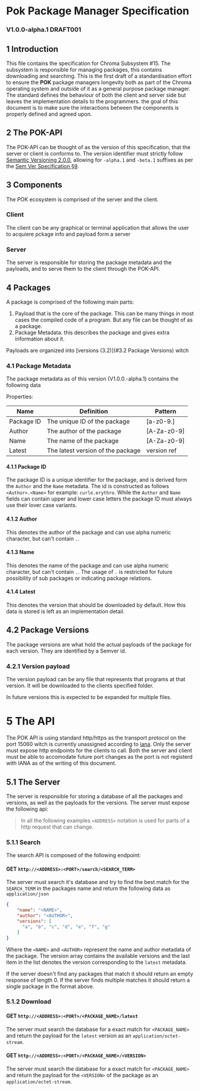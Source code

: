 ﻿# Pok Package Manager Specification
### V1.0.0-alpha.1 DRAFT001

## 1 Introduction
This file contains the specification for Chroma Subsystem #15. The subsystem is responsible for managing packages, this contains downloading and searching.
This is the first draft of a standardisation effort to ensure the **POK** package managers longevity both as part of the Chroma operating system and outside of it as a general purpose package manager. 
The standard defines the behaviour of both the client and server side but leaves the implementation details to the programmers.
the goal of this document is to make sure the interactions between the components is properly defined and agreed upon.

## 2 The POK-API
The POK-API can be thought of as the version of this specification, that the server or client is conforms to. The version identifier must strictly follow [Semantic Versioning 2.0.0](https://semver.org/), allowing for ``-alpha.1`` and ``-beta.1`` suffixes as per the [Sem Ver Specification §9](https://semver.org/#spec-item-9).

## 3 Components
The POK ecosystem is comprised of the server and the client. 

### Client
The client can be any graphical or terminal application that allows the user to acquiere pckage info and payload form a server

### Server
The server is responsible for storing the package metadata and the payloads, and to serve them to the client through the POK-API.



## 4 Packages

A package is comprised of the following main parts:
1) Payload that is the core of the package. This can be many things in most cases the compiled code of a program. But any file can be thought of as a package.
2) Package Metadata. this describes the package and gives extra information about it.

Payloads are organized into [versions (3.2)](#3.2 Package Versions) witch 

### 4.1 Package Metadata
The package metadata as of this version (V1.0.0.-alpha.1) contains the following data 

Properties:

| Name   | Definition | Pattern |
|--------|------------| ------- |
| Package ID | The unique ID of the package       | [a-z0-9.]
| Author     | The author of the package          | [A-Za-z0-9]
| Name       | The name of the package            | [A-Za-z0-9]
| Latest     | The latest version of the package  | version ref

#### 4.1.1 Package ID
The package ID is a unique identifier for the package, and is derived form the ``Author`` and the ``Name`` metadata. The id is constructed as follows ``<Author>.<Name>`` for example: ``curle.erythro``.
While the ``Author`` and ``Name`` fields can contain upper and lower case letters the package ID must always use their lover case variants.

#### 4.1.2 Author
This denotes the author of the package and can use alpha numeric character, but can't contain ``.``.

#### 4.1.3 Name
This denotes the name of the package and can use alpha numeric character, but can't contain ``.``.
The usage of ``.`` is restricted for future possibility of sub packages or indicating package relations.

#### 4.1.4 Latest
This denotes the version that should be downloaded by default. How this data is stored is left as an implementation detail.


## 4.2 Package Versions
The package versions are what hold the actual payloads of the package for each version. They are identified by a Semver id.

### 4.2.1 Version payload
The version payload can be any file that represents that programs at that version. It will be downloaded to the clients specified folder.

In future versions this is expected to be expanded for multiple files.

# 5 The API
The POK API is using standard http/https as the transport protocol on the port 15060 witch is currently unassigned according to [iana](https://www.iana.org/assignments/service-names-port-numbers/service-names-port-numbers.txt). 
Only the server must expose http endpoints for the clients to call.
Both the server and client must be able to accomodate future port changes as the port is not registerd with IANA as of the writing of this document.

## 5.1 The Server
The server is responsible for storing a database of all the packages and versions, as well as the payloads for the versions.
The server must expose the following api:

> In all the following examples ``<ADDRESS>`` notation is used for parts of a http request that can change.

### 5.1.1 Search
The search API is composed of the following endpoint:

#### GET ``http://<ADDRESS>:<PORT>/search/<SEARCH_TERM>``
The server must search it's database and try to find the best match for the ``SEARCH_TERM`` in the packages name and return the following data as ``application/json``
```json
{
    "name": "<NAME>",
    "author": "<AUTHOR>",
    "versions": [
      "a", "b", "c", "d", "e", "f", "g"
    ]
}
```
Where the ``<NAME>`` and ``<AUTHOR>`` represent the name and author metadata of the package.
The version array contains the available versions and the last item in the list denotes the version corresponding to the ``latest`` metadata.

If the server doesn't find any packages that match it should return an empty response of length 0.
If the server finds multiple matches it should return a single package in the format above.

### 5.1.2 Download

#### GET ``http://<ADDRESS>:<PORT>/<PACKAGE_NAME>/latest``
The server must search the database for a exact match for ``<PACKAGE_NAME>`` and return the payload for the ``latest`` version as an ``application/octet-stream``.

#### GET ``http://<ADDRESS>:<PORT>/<PACKAGE_NAME>/<VERSION>``
The server must search the database for a exact match for ``<PACKAGE_NAME>`` and return the payload for the ``<VERSION>`` of the package as an ``application/octet-stream``.